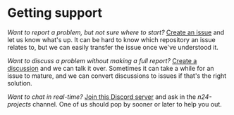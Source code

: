 # Getting support

_Want to report a problem, but not sure where to start?_ [Create an issue](https://github.com/sleepdiary/sleepdiary.github.io/issues/new/choose) and let us know what's up.  It can be hard to know which repository an issue relates to, but we can easily transfer the issue once we've understood it.

_Want to discuss a problem without making a full report?_  [Create a discussion](https://github.com/sleepdiary/sleepdiary.github.io/discussions) and we can talk it over.  Sometimes it can take a while for an issue to mature, and we can convert discussions to issues if that's the right solution.

_Want to chat in real-time?_  [Join this Discord server](https://discord.gg/dzzT546) and ask in the *n24-projects* channel.  One of us should pop by sooner or later to help you out.
